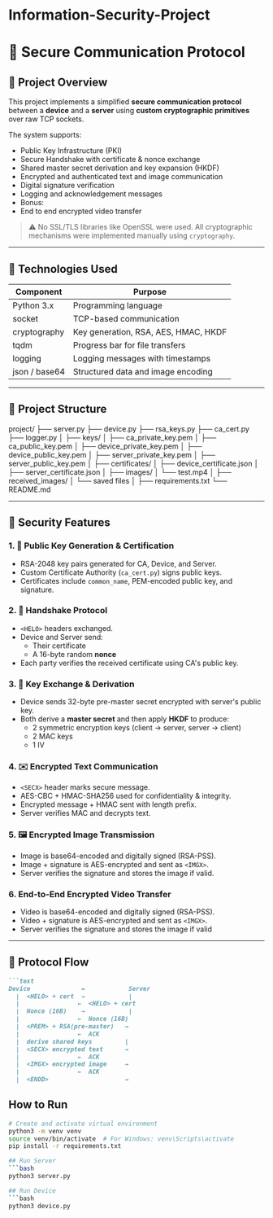 # Information-Security-Project
# 🔐 Secure Communication Protocol

## 📌 Project Overview

This project implements a simplified **secure communication protocol** between a **device** and a **server** using **custom cryptographic primitives** over raw TCP sockets.

The system supports:
- Public Key Infrastructure (PKI)
- Secure Handshake with certificate & nonce exchange
- Shared master secret derivation and key expansion (HKDF)
- Encrypted and authenticated text and image communication
- Digital signature verification
- Logging and acknowledgement messages
- Bonus:
- End to end encrypted video transfer

> ⚠️ No SSL/TLS libraries like OpenSSL were used. All cryptographic mechanisms were implemented manually using `cryptography`.

---

## 🧰 Technologies Used

| Component     | Purpose                                      |
|---------------|----------------------------------------------|
| Python 3.x    | Programming language                         |
| socket        | TCP-based communication                      |
| cryptography  | Key generation, RSA, AES, HMAC, HKDF         |
| tqdm          | Progress bar for file transfers              |
| logging       | Logging messages with timestamps             |
| json / base64 | Structured data and image encoding           |

---

## 📂 Project Structure
project/
├── server.py
├── device.py
├── rsa_keys.py
├── ca_cert.py
├── logger.py
│
├── keys/
│ ├── ca_private_key.pem
│ ├── ca_public_key.pem
│ ├── device_private_key.pem
│ ├── device_public_key.pem
│ ├── server_private_key.pem
│ ├── server_public_key.pem
│
├── certificates/
│ ├── device_certificate.json
│ ├── server_certificate.json
│
├── images/
│ └── test.mp4
│
├── received_images/
│ └── saved files
│
├── requirements.txt
└── README.md


---

## 🔐 Security Features

### 1. 🔑 Public Key Generation & Certification
- RSA-2048 key pairs generated for CA, Device, and Server.
- Custom Certificate Authority (`ca_cert.py`) signs public keys.
- Certificates include `common_name`, PEM-encoded public key, and signature.

### 2. 🤝 Handshake Protocol
- `<HELO>` headers exchanged.
- Device and Server send:
  - Their certificate
  - A 16-byte random **nonce**
- Each party verifies the received certificate using CA's public key.

### 3. 🔐 Key Exchange & Derivation
- Device sends 32-byte pre-master secret encrypted with server's public key.
- Both derive a **master secret** and then apply **HKDF** to produce:
  - 2 symmetric encryption keys (client → server, server → client)
  - 2 MAC keys
  - 1 IV

### 4. ✉️ Encrypted Text Communication
- `<SECX>` header marks secure message.
- AES-CBC + HMAC-SHA256 used for confidentiality & integrity.
- Encrypted message + HMAC sent with length prefix.
- Server verifies MAC and decrypts text.

### 5. 🖼 Encrypted Image Transmission
- Image is base64-encoded and digitally signed (RSA-PSS).
- Image + signature is AES-encrypted and sent as `<IMGX>`.
- Server verifies the signature and stores the image if valid.
 
### 6. End-to-End Encrypted Video Transfer
- Video is base64-encoded and digitally signed (RSA-PSS).
- Video + signature is AES-encrypted and sent as `<IMGX>`.
- Server verifies the signature and stores the image if valid
---

## 🔁 Protocol Flow
```markdown
```text
Device              ↔            Server
  |  <HELO> + cert  →            |
  |                ←  <HELO> + cert
  |  Nonce (16B)    →            |
  |                ←  Nonce (16B)
  |  <PREM> + RSA(pre-master)   →
  |                ←  ACK
  |  derive shared keys         |
  |  <SECX> encrypted text      →
  |                ←  ACK
  |  <IMGX> encrypted image     →
  |                ←  ACK
  |  <ENDD>                     →
```
## How to Run
```bash
# Create and activate virtual environment
python3 -m venv venv
source venv/bin/activate  # For Windows: venv\Scripts\activate
pip install -r requirements.txt

## Run Server
```bash
python3 server.py

## Run Device
```bash
python3 device.py
